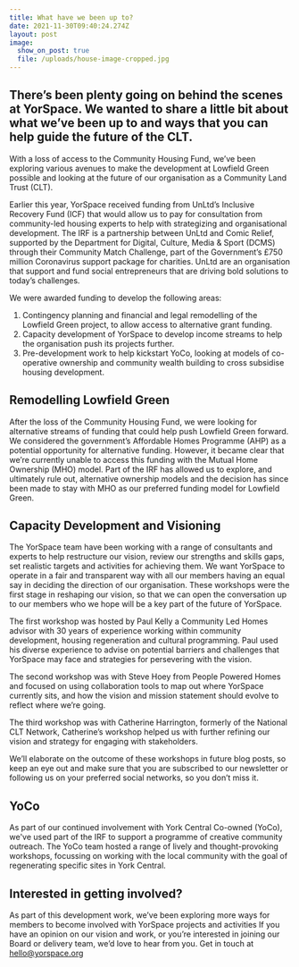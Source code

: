 ```yaml
---
title: What have we been up to?
date: 2021-11-30T09:40:24.274Z
layout: post
image:
  show_on_post: true
  file: /uploads/house-image-cropped.jpg
---
```

## There’s been plenty going on behind the scenes at YorSpace. We wanted to share a little bit about what we’ve been up to and ways that you can help guide the future of the CLT.

With a loss of access to the Community Housing Fund, we’ve been exploring various avenues to make the development at Lowfield Green possible and looking at the future of our organisation as a Community Land Trust (CLT).

Earlier this year, YorSpace received funding from UnLtd’s Inclusive Recovery Fund (ICF) that would allow us to pay for consultation from community-led housing experts to help with strategizing and organisational development. The IRF is a partnership between UnLtd and Comic Relief, supported by the Department for Digital, Culture, Media & Sport (DCMS) through their Community Match Challenge, part of the Government’s £750 million Coronavirus support package for charities. UnLtd are an organisation that support and fund social entrepreneurs that are driving bold solutions to today’s challenges.

We were awarded funding to develop the following areas:

1. Contingency planning and financial and legal remodelling of the Lowfield Green project, to allow access to alternative grant funding.
2. Capacity development of YorSpace to develop income streams to help the organisation push its projects further.
3. Pre-development work to help kickstart YoCo, looking at models of co-operative ownership and community wealth building to cross subsidise housing development.

## Remodelling Lowfield Green

After the loss of the Community Housing Fund, we were looking for alternative streams of funding that could help push Lowfield Green forward. We considered the government’s Affordable Homes Programme (AHP) as a potential opportunity for alternative funding. However, it became clear that we’re currently unable to access this funding with the Mutual Home Ownership (MHO) model. Part of the IRF has allowed us to explore, and ultimately rule out, alternative ownership models and the decision has since been made to stay with MHO as our preferred funding model for Lowfield Green.

## Capacity Development and Visioning

The YorSpace team have been working with a range of consultants and experts to help restructure our vision, review our strengths and skills gaps, set realistic targets and activities for achieving them. We want YorSpace to operate in a fair and transparent way with all our members having an equal say in deciding the direction of our organisation. These workshops were the first stage in reshaping our vision, so that we can open the conversation up to our members who we hope will be a key part of the future of YorSpace.

The first workshop was hosted by Paul Kelly a Community Led Homes advisor with 30 years of experience working within community development, housing regeneration and cultural programming. Paul used his diverse experience to advise on potential barriers and challenges that YorSpace may face and strategies for persevering with the vision.

The second workshop was with Steve Hoey from People Powered Homes and focused on using collaboration tools to map out where YorSpace currently sits, and how the vision and mission statement should evolve to reflect where we’re going.

The third workshop was with Catherine Harrington, formerly of the National CLT Network, Catherine’s workshop helped us with further refining our vision and strategy for engaging with stakeholders.

We’ll elaborate on the outcome of these workshops in future blog posts, so keep an eye out and make sure that you are subscribed to our newsletter or following us on your preferred social networks, so you don’t miss it.

## YoCo

As part of our continued involvement with York Central Co-owned (YoCo), we've used part of the IRF to support a programme of creative community outreach. The YoCo team hosted a range of lively and thought-provoking workshops, focussing on working with the local community with the goal of regenerating specific sites in York Central.

## Interested in getting involved?

As part of this development work, we’ve been exploring more ways for members to become involved with YorSpace projects and activities If you have an opinion on our vision and work, or you’re interested in joining our Board or delivery team, we’d love to hear from you. Get in touch at [hello@yorspace.org](mailto:hello@yorspace.org)